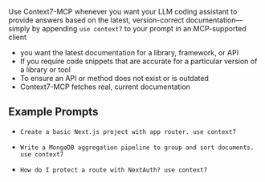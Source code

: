 Use Context7-MCP whenever you want your LLM coding assistant to provide answers based on the latest, version-correct documentation—simply by appending `use context7` to your prompt in an MCP-supported client

- you want the latest documentation for a library, framework, or API
- If you require code snippets that are accurate for a particular version of a library or tool
-  To ensure an API or method does not exist or is outdated
- Context7-MCP fetches real, current documentation

## Example Prompts

- `Create a basic Next.js project with app router. use context7`
    
- `Write a MongoDB aggregation pipeline to group and sort documents. use context7`
    
- `How do I protect a route with NextAuth? use context7`